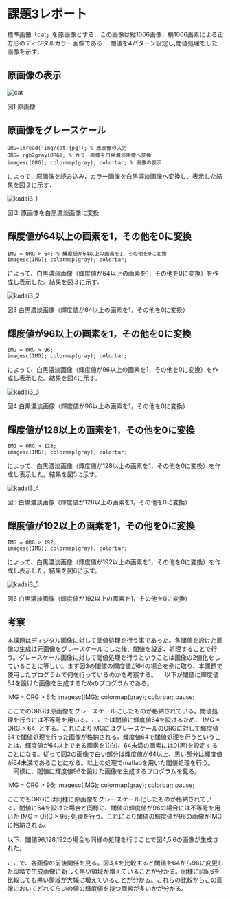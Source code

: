 # 課題3レポート

標準画像「cat」を原画像とする．この画像は縦1066画像，横1066画素による正方形のディジタルカラー画像である．
閾値を4パターン設定し,閾値処理をした画像を示す．

## 原画像の表示

![cat](https://user-images.githubusercontent.com/50776559/71508485-49cf0e80-28cb-11ea-87fc-ca4bfb64c480.jpg)

図1 原画像

## 原画像をグレースケール

```
ORG=imread('img/cat.jpg'); % 原画像の入力
ORG= rgb2gray(ORG); % カラー画像を白黒濃淡画像へ変換
imagesc(ORG); colormap(gray); colorbar; % 画像の表示
```

によって，原画像を読み込み，カラー画像を白黒濃淡画像へ変換し、表示した結果を図２に示す．

![kadai3_1](https://user-images.githubusercontent.com/50776559/71319959-42cd8800-24e8-11ea-8f51-457627c55e88.png)

図２ 原画像を白黒濃淡画像に変換

## 輝度値が64以上の画素を1，その他を0に変換

```
IMG = ORG > 64; % 輝度値が64以上の画素を1，その他を0に変換
imagesc(IMG); colormap(gray); colorbar;
```

によって、白黒濃淡画像（輝度値が64以上の画素を1，その他を0に変換）を作成し表示した。結果を図３に示す。

![kadai3_2](https://user-images.githubusercontent.com/50776559/71319960-43661e80-24e8-11ea-8684-3b5387cbf671.png)

図3 白黒濃淡画像（輝度値が64以上の画素を1，その他を0に変換）

## 輝度値が96以上の画素を1，その他を0に変換

```
IMG = ORG > 96;
imagesc(IMG); colormap(gray); colorbar;
```

によって、白黒濃淡画像（輝度値が96以上の画素を1，その他を0に変換）を作成し表示した。結果を図4に示す。

![kadai3_3](https://user-images.githubusercontent.com/50776559/71320112-3c401000-24ea-11ea-809d-94eef40b0222.png)

図4 白黒濃淡画像（輝度値が96以上の画素を1，その他を0に変換）

## 輝度値が128以上の画素を1，その他を0に変換

```
IMG = ORG > 128;
imagesc(IMG); colormap(gray); colorbar;
```

によって、白黒濃淡画像（輝度値が128以上の画素を1，その他を0に変換）を作成し表示した。結果を図5に示す。

![kadai3_4](https://user-images.githubusercontent.com/50776559/71320113-3c401000-24ea-11ea-94b0-132d672bb745.png)

図5 白黒濃淡画像（輝度値が128以上の画素を1，その他を0に変換）

## 輝度値が192以上の画素を1，その他を0に変換

```
IMG = ORG > 192;
imagesc(IMG); colormap(gray); colorbar;
```

によって、白黒濃淡画像（輝度値が192以上の画素を1，その他を0に変換）を作成し表示した。結果を図6に示す。

![kadai3_5](https://user-images.githubusercontent.com/50776559/71320117-406c2d80-24ea-11ea-8e85-2b77a7d82bf1.png)

図6 白黒濃淡画像（輝度値が192以上の画素を1，その他を0に変換）

## 考察

本課題はディジタル画像に対して閾値処理を行う事であった。各閾値を設けた画像の生成は元画像をグレースケールにした後、閾値を設定、処理することで行う。グレースケール画像に対して閾値処理を行うということは画像の2値化をしていることに等しい。まず図3の閾値の輝度値が64の場合を例に取り、本課題で使用したプログラムで何を行っているのかを考察する。
　以下が閾値に輝度値64を設けた画像を生成するためのプログラムである。

IMG = ORG > 64;
imagesc(IMG); colormap(gray); colorbar;
pause;

ここでのORGは原画像をグレースケールにしたものが格納されている。閾値処理を行うには不等号を用いる。ここでは閾値に輝度値64を設けるため、
IMG = ORG > 64;
とする。これによりIMGにはグレースケールのORGに対して輝度値64で閾値処理を行った画像が格納される。輝度値64で閾値処理を行うということは、輝度値が64以上である画素を1(白)、64未満の画素には0(黒)を設定することになる。従って図2の画像で白い部分は輝度値が64以上、黒い部分は輝度値が64未満であることになる。以上の処理でmatlabを用いた閾値処理を行う。
　同様に、閾値に輝度値96を設けた画像を生成するプログラムを見る。

IMG = ORG > 96;
imagesc(IMG); colormap(gray); colorbar;
pause;

ここでもORGには同様に原画像をグレースケール化したものが格納されている。閾値に64を設けた場合と同様に、閾値の輝度値が96の場合には不等号を用いた
IMG = ORG > 96;
処理を行う。これにより閾値の輝度値が96の画像がIMGに格納される。

以下、閾値96,128,192の場合も同様の処理を行うことで図4,5,6の画像が生成された。

ここで、各画像の前後関係を見る。図3,4を比較すると閾値を64から96に変更した段階で生成画像に新しく黒い領域が増えていることが分かる。同様に図5,6を比較しても黒い領域が大幅に増えていることが分かる。これらの比較からこの画像においてどれくらいの値の輝度値を持つ画素が多いかが分かる。